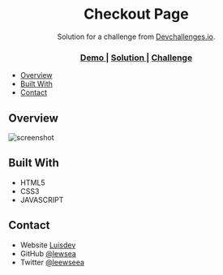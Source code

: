 <h1 align="center">Checkout Page</h1>

<div align="center">
   Solution for a challenge from  <a href="http://devchallenges.io" target="_blank">Devchallenges.io</a>.
</div>

<div align="center">
  <h3>
    <a href="https://hungry-pare-79350e.netlify.app/checkout-page-master/index.html">
      Demo
    </a>
    <span> | </span>
    <a href="https://github.com/lewsea/devchallenges-projects/tree/master/checkout-page-master">
      Solution
    </a>
    <span> | </span>
    <a href="https://devchallenges.io/challenges/0J1NxxGhOUYVqihwegfO">
      Challenge
    </a>
  </h3>
</div>


- [Overview](#overview)
- [Built With](#built-with)
- [Contact](#contact)

## Overview

![screenshot](https://user-images.githubusercontent.com/55370617/95183495-a2d3b780-07f8-11eb-93b1-d6d9be8fde8d.png)

## Built With

- HTML5
- CSS3
- JAVASCRIPT

## Contact

- Website [Luisdev](http://luisdev.pro/)
- GitHub [@lewsea](https://github.com/lewsea)
- Twitter [@leewseea](https://twitter.com/leewseea)

